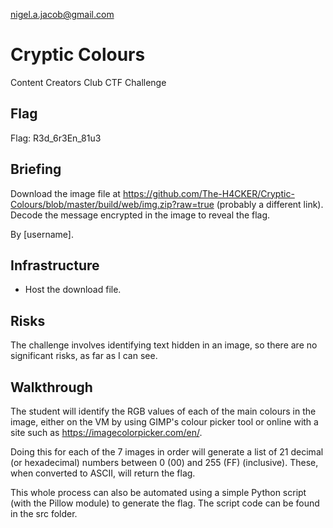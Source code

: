nigel.a.jacob@gmail.com

# Cryptic Colours
Content Creators Club CTF Challenge
 
## Flag
Flag: R3d_6r3En_81u3

## Briefing
Download the image file at https://github.com/The-H4CKER/Cryptic-Colours/blob/master/build/web/img.zip?raw=true (probably a different link). Decode the message encrypted in the image to reveal the flag.

By [username].

## Infrastructure
- Host the download file.

## Risks
The challenge involves identifying text hidden in an image, so there are no significant risks, as far as I can see.

## Walkthrough
The student will identify the RGB values of each of the main colours in the image, either on the VM by using GIMP's colour picker tool or online with a site such as https://imagecolorpicker.com/en/.

Doing this for each of the 7 images in order will generate a list of 21 decimal (or hexadecimal) numbers between 0 (00) and 255 (FF) (inclusive). These, when converted to ASCII, will return the flag.

This whole process can also be automated using a simple Python script (with the Pillow module) to generate the flag. The script code can be found in the src folder.
